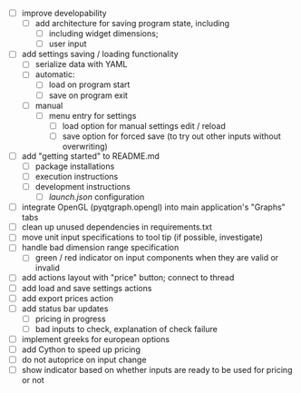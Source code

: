 - [ ] improve developability
    - [ ] add architecture for saving program state, including
        - [ ] including widget dimensions;
        - [ ] user input
- [ ] add settings saving / loading functionality
    - [ ] serialize data with YAML
    - [ ] automatic:   
        - [ ] load on program start
        - [ ] save on program exit
    - [ ] manual
        - [ ] menu entry for settings
            - [ ] load option for manual settings edit / reload
            - [ ] save option for forced save (to try out other inputs without overwriting)
- [ ] add "getting started" to README.md
    - [ ] package installations
    - [ ] execution instructions
    - [ ] development instructions
        - [ ] *launch.json* configuration
- [ ] integrate OpenGL (pyqtgraph.opengl) into main application's "Graphs" tabs
- [ ] clean up unused dependencies in requirements.txt
- [ ] move unit input specifications to tool tip (if possible, investigate)
- [ ] handle bad dimension range specification
    - [ ] green / red indicator on input components when they are valid or invalid
- [ ] add actions layout with "price" button; connect to thread
- [ ] add load and save settings actions
- [ ] add export prices action
- [ ] add status bar updates
    - [ ] pricing in progress
    - [ ] bad inputs to check, explanation of check failure
- [ ] implement greeks for european options
- [ ] add Cython to speed up pricing 
- [ ] do not autoprice on input change
- [ ] show indicator based on whether inputs are ready to be used for pricing or not